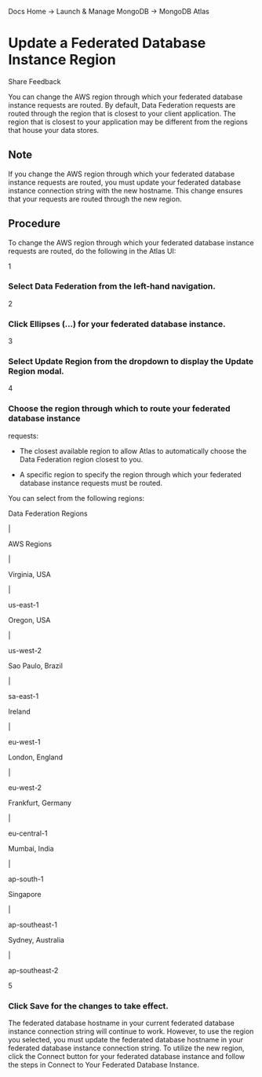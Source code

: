 Docs Home → Launch & Manage MongoDB → MongoDB Atlas

# Update a Federated Database Instance Region

Share Feedback

You can change the AWS region through which your federated database instance
requests are routed. By default, Data Federation requests are routed through
the region that is closest to your client application. The region that is
closest to your application may be different from the regions that house your
data stores.

## Note

If you change the AWS region through which your federated database instance
requests are routed, you must update your federated database instance
connection string with the new hostname. This change ensures that your
requests are routed through the new region.

## Procedure

To change the AWS region through which your federated database instance
requests are routed, do the following in the Atlas UI:

1

### Select Data Federation from the left-hand navigation.

2

### Click Ellipses (...) for your federated database instance.

3

### Select Update Region from the dropdown to display the Update Region modal.

4

### Choose the region through which to route your federated database instance
requests:

  * The closest available region to allow Atlas to automatically choose the Data Federation region closest to you.

  * A specific region to specify the region through which your federated database instance requests must be routed.

You can select from the following regions:

Data Federation Regions

|

AWS Regions  
  
|  
  
Virginia, USA

|

us-east-1  
  
Oregon, USA

|

us-west-2  
  
Sao Paulo, Brazil

|

sa-east-1  
  
Ireland

|

eu-west-1  
  
London, England

|

eu-west-2  
  
Frankfurt, Germany

|

eu-central-1  
  
Mumbai, India

|

ap-south-1  
  
Singapore

|

ap-southeast-1  
  
Sydney, Australia

|

ap-southeast-2  
  

5

### Click Save for the changes to take effect.

The federated database hostname in your current federated database instance
connection string will continue to work. However, to use the region you
selected, you must update the federated database hostname in your federated
database instance connection string. To utilize the new region, click the
Connect button for your federated database instance and follow the steps in
Connect to Your Federated Database Instance.

